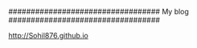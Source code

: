 
##################################
My blog
##################################

http://Sohil876.github.io

